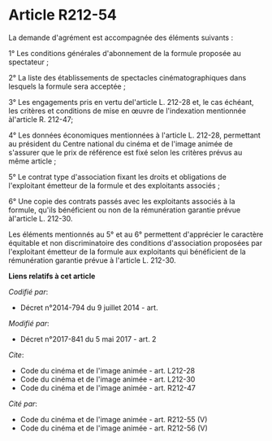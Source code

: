 # Article R212-54

La demande d'agrément est accompagnée des éléments suivants :

1° Les conditions générales d'abonnement de la formule proposée au spectateur ;

2° La liste des établissements de spectacles cinématographiques dans lesquels la formule sera acceptée ;

3° Les engagements pris en vertu del'article L. 212-28 et, le cas échéant, les critères et conditions de mise en œuvre de
l'indexation mentionnée àl'article R. 212-47;

4° Les données économiques mentionnées à l'article L. 212-28, permettant au président du Centre national du cinéma et de
l'image animée de s'assurer que le prix de référence est fixé selon les critères prévus au même article ;

5° Le contrat type d'association fixant les droits et obligations de l'exploitant émetteur de la formule et des exploitants
associés ;

6° Une copie des contrats passés avec les exploitants associés à la formule, qu'ils bénéficient ou non de la rémunération
garantie prévue àl'article L. 212-30.

Les éléments mentionnés au 5° et au 6° permettent d'apprécier le caractère équitable et non discriminatoire des conditions
d'association proposées par l'exploitant émetteur de la formule aux exploitants qui bénéficient de la rémunération garantie
prévue à l'article L. 212-30.

**Liens relatifs à cet article**

_Codifié par_:

  - Décret n°2014-794 du 9 juillet 2014 - art.

_Modifié par_:

  - Décret n°2017-841 du 5 mai 2017 - art. 2

_Cite_:

  - Code du cinéma et de l'image animée - art. L212-28
  - Code du cinéma et de l'image animée - art. L212-30
  - Code du cinéma et de l'image animée - art. R212-47

_Cité par_:

  - Code du cinéma et de l'image animée - art. R212-55 (V)
  - Code du cinéma et de l'image animée - art. R212-56 (V)
